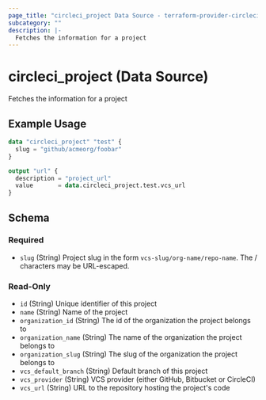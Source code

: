 ```yaml
---
page_title: "circleci_project Data Source - terraform-provider-circleci"
subcategory: ""
description: |-
  Fetches the information for a project
---
```


# circleci_project (Data Source)

Fetches the information for a project

## Example Usage

```terraform
data "circleci_project" "test" {
  slug = "github/acmeorg/foobar"
}

output "url" {
  description = "project_url"
  value       = data.circleci_project.test.vcs_url
}
```

<!-- schema generated by tfplugindocs -->
## Schema

### Required

- `slug` (String) Project slug in the form `vcs-slug/org-name/repo-name`. The / characters may be URL-escaped.

### Read-Only

- `id` (String) Unique identifier of this project
- `name` (String) Name of the project
- `organization_id` (String) The id of the organization the project belongs to
- `organization_name` (String) The name of the organization the project belongs to
- `organization_slug` (String) The slug of the organization the project belongs to
- `vcs_default_branch` (String) Default branch of this project
- `vcs_provider` (String) VCS provider (either GitHub, Bitbucket or CircleCI)
- `vcs_url` (String) URL to the repository hosting the project's code
